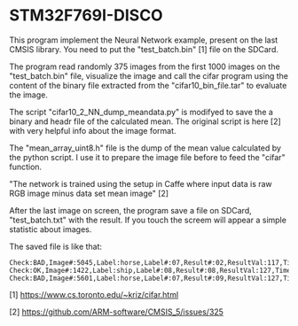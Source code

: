 # STM32F769I-DISCO

This program implement the Neural Network example, present on the last CMSIS library.
You need to put the "test_batch.bin" [1] file on the SDCard.

The program read randomly 375 images from the first 1000 images on the "test_batch.bin" file, visualize the image and call the cifar program using the content of the binary file extracted from the "cifar10_bin_file.tar" to evaluate the image.

The script "cifar10_2_NN_dump_meandata.py" is modifyed to save the a binary and headr file of the calculated mean. The original script is here [2] with very helpful info about the image format.

The "mean_array_uint8.h" file is the dump of the mean value calculated by the python script. I use it to prepare the image file before to feed the "cifar" function.

"The network is trained using the setup in Caffe where input data is raw RGB image minus data set mean image" [2]

After the last image on screen, the program save a file on SDCard, "test_batch.txt" with the result. If you touch the screem  will appear a simple statistic about images.

The saved file is like that:
``` 
Check:BAD,Image#:5045,Label:horse,Label#:07,Result#:02,ResultVal:117,Time:0.0927;
Check:OK,Image#:1422,Label:ship,Label#:08,Result#:08,ResultVal:127,Time:0.0927;
Check:BAD,Image#:5601,Label:horse,Label#:07,Result#:09,ResultVal:127,Time:0.0927;
```

[1] https://www.cs.toronto.edu/~kriz/cifar.html

[2] https://github.com/ARM-software/CMSIS_5/issues/325
